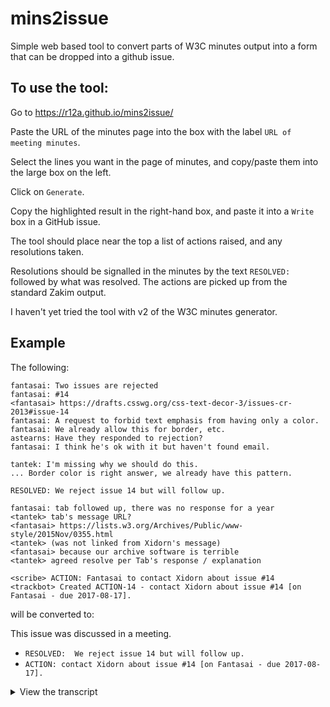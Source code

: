 # mins2issue
Simple web based tool to convert parts of W3C minutes output into a form that can be dropped into a github issue.

## To use the tool:

Go to https://r12a.github.io/mins2issue/

Paste the URL of the minutes page into the box with the label `URL of meeting minutes`.

Select the lines you want in the page of minutes, and copy/paste them into the large box on the left.

Click on `Generate`.

Copy the highlighted result in the right-hand box, and paste it into a `Write` box in a GitHub issue.

The tool should place near the top a list of actions raised, and any resolutions taken.

Resolutions should be signalled in the minutes by the text `RESOLVED: ` followed by what was resolved. The actions are picked up from the standard Zakim output.

I haven't yet tried the tool with v2 of the W3C minutes generator.

## Example

The following:
```
fantasai: Two issues are rejected
fantasai: #14
<fantasai> https://drafts.csswg.org/css-text-decor-3/issues-cr-2013#issue-14
fantasai: A request to forbid text emphasis from having only a color.
fantasai: We already allow this for border, etc.
astearns: Have they responded to rejection?
fantasai: I think he's ok with it but haven't found email.

tantek: I'm missing why we should do this.
... Border color is right answer, we already have this pattern.

RESOLVED: We reject issue 14 but will follow up.

fantasai: tab followed up, there was no response for a year
<tantek> tab's message URL?
<fantasai> https://lists.w3.org/Archives/Public/www-style/2015Nov/0355.html
<tantek> (was not linked from Xidorn's message)
<fantasai> because our archive software is terrible
<tantek> agreed resolve per Tab's response / explanation

<scribe> ACTION: Fantasai to contact Xidorn about issue #14
<trackbot> Created ACTION-14 - contact Xidorn about issue #14 [on Fantasai - due 2017-08-17].
```

will be converted to:

This issue was discussed in a meeting.

- `RESOLVED:  We reject issue 14 but will follow up.`
- `ACTION: contact Xidorn about issue #14 [on Fantasai - due 2017-08-17].`
<details><summary>View the transcript</summary>
<b>fantasai:</b> Two issues are rejected<br/>
<b>fantasai:</b> #14<br/>
&lt;fantasai> <a href="https://drafts.csswg.org/css-text-decor-3/issues-cr-2013#issue-14">https://drafts.csswg.org/css-text-decor-3/issues-cr-2013#issue-14</a><br/>
<b>fantasai:</b> A request to forbid text emphasis from having only a color.<br/>
<b>fantasai:</b> We already allow this for border, etc.<br/>
<b>astearns:</b> Have they responded to rejection?<br/>
<b>fantasai:</b> I think he's ok with it but haven't found email.<br/>
<b>tantek:</b> I'm missing why we should do this.<br/>
... Border color is right answer, we already have this pattern.<br/>
<b>RESOLVED:</b> We reject issue 14 but will follow up.<br/>
<b>fantasai:</b> tab followed up, there was no response for a year<br/>
<b>&lt;tantek&gt;</b> tab's message URL?<br/>
<b>&lt;fantasai&gt;</b> <a href="https://lists.w3.org/Archives/Public/www-style/2015Nov/0355.html">https://lists.w3.org/Archives/Public/www-style/2015Nov/0355.html</a><br/>
<b>&lt;tantek&gt;</b> (was not linked from Xidorn's message)<br/>
<b>&lt;fantasai&gt;</b> because our archive software is terrible<br/>
<b>&lt;tantek&gt;</b> agreed resolve per Tab's response / explanation<br/>
<b>&lt;scribe&gt;</b> ACTION: Fantasai to contact Xidorn about issue #14<br/>
<b>&lt;trackbot&gt;</b> Created ACTION-14 - contact Xidorn about issue #14 [on Fantasai - due 2017-08-17].<br/>
</details>
